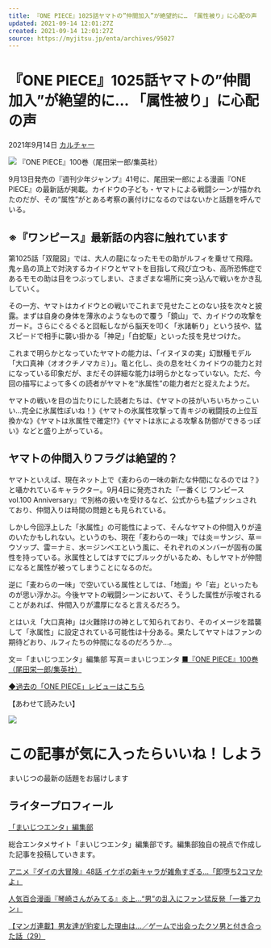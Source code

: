```yaml
---
title: 『ONE PIECE』1025話ヤマトの”仲間加入”が絶望的に… 「属性被り」に心配の声
updated: 2021-09-14 12:01:27Z
created: 2021-09-14 12:01:27Z
source: https://myjitsu.jp/enta/archives/95027
---
```


# 『ONE PIECE』1025話ヤマトの”仲間加入”が絶望的に… 「属性被り」に心配の声

2021年9月14日
[カルチャー](https://myjitsu.jp/enta/archives/category/culture)

![](https://myjitsu.jp/enta/wp-content/uploads/2021/09/210906onepiece100.jpg)
『ONE PIECE』100巻（尾田栄一郎/集英社）

9月13日発売の『週刊少年ジャンプ』41号に、尾田栄一郎による漫画『ONE PIECE』の最新話が掲載。カイドウの子ども・ヤマトによる戦闘シーンが描かれたのだが、その“属性”がとある考察の裏付けになるのではないかと話題を呼んでいる。

## ※『ワンピース』最新話の内容に触れています

第1025話「双龍図」では、大人の龍になったモモの助がルフィを乗せて飛翔。鬼ヶ島の頂上で対決するカイドウとヤマトを目指して飛び立つも、高所恐怖症であるモモの助は目をつぶってしまい、さまざまな場所に突っ込んで戦いをかき乱していく。

その一方、ヤマトはカイドウとの戦いでこれまで見せたことのない技を次々と披露。まずは自身の身体を薄氷のようなもので覆う「鏡山」で、カイドウの攻撃をガード。さらにぐるぐると回転しながら脳天を叩く「氷諸斬り」という技や、猛スピードで相手に襲い掛かる「神足」「白蛇駆」といった技を見せつけた。

これまで明らかとなっていたヤマトの能力は、「イヌイヌの実」幻獣種モデル「大口真神（オオクチノマカミ）」。竜と化し、炎の息を吐くカイドウの能力と対になっている印象だが、まだその詳細な能力は明らかとなっていない。ただ、今回の描写によって多くの読者がヤマトを“氷属性”の能力者だと捉えたようだ。

ヤマトの戦いを目の当たりにした読者たちは、《ヤマトの技がいちいちかっこいい…完全に氷属性ぽいね！》《ヤマトの氷属性攻撃って青キジの戦闘技の上位互換かな》《ヤマトは氷属性で確定!?》《ヤマトは氷による攻撃＆防御ができるっぽい》などと盛り上がっている。

## ヤマトの仲間入りフラグは絶望的？

ヤマトといえば、現在ネット上で《麦わらの一味の新たな仲間になるのでは？》と囁かれているキャラクター。9月4日に発売された『一番くじ ワンピース vol.100 Anniversary』で別格の扱いを受けるなど、公式からも猛プッシュされており、仲間入りは時間の問題とも見られている。

しかし今回浮上した「氷属性」の可能性によって、そんなヤマトの仲間入りが遠のいたかもしれない。というのも、現在「麦わらの一味」では炎＝サンジ、草＝ウソップ、雷＝ナミ、水＝ジンベエという風に、それぞれのメンバーが固有の属性を持っている。氷属性としてはすでにブルックがいるため、もしヤマトが仲間になると属性が被ってしまうことになるのだ。

逆に「麦わらの一味」で空いている属性としては、「地面」や「岩」といったものが思い浮かぶ。今後ヤマトの戦闘シーンにおいて、そうした属性が示唆されることがあれば、仲間入りが濃厚になると言えるだろう。

とはいえ「大口真神」は火難除けの神として知られており、そのイメージを踏襲して「氷属性」に設定されている可能性は十分ある。果たしてヤマトはファンの期待どおり、ルフィたちの仲間になるのだろうか…。

文＝「まいじつエンタ」編集部
写真＝まいじつエンタ
[■『ONE PIECE』100巻（尾田栄一郎/集英社）](https://amzn.to/3n4624L)

[◆過去の「ONE PIECE」レビューはこちら](https://myjitsu.jp/enta/archives/tag/%e3%80%8cone-piece%e3%80%8d%e6%af%8e%e8%a9%b1%e3%83%ac%e3%83%93%e3%83%a5%e3%83%bc)

【あわせて読みたい】

![](https://myjitsu.jp/enta/wp-content/uploads/2021/09/210906onepiece100-219x111.jpg)

# この記事が気に入ったらいいね！しよう

まいじつの最新の話題をお届けします

## ライタープロフィール

[「まいじつエンタ」編集部](https://myjitsu.jp/enta/archives/author/enta_editor)

総合エンタメサイト「まいじつエンタ」編集部です。編集部独自の視点で作成した記事を投稿していきます。

[アニメ『ダイの大冒険』48話 イケボの新キャラが雑魚すぎる…「即堕ち2コマかよ」](https://myjitsu.jp/enta/archives/95039)

[人気百合漫画『琴崎さんがみてる』炎上…“男”の乱入にファン猛反発「一番アカン」](https://myjitsu.jp/enta/archives/94995)

[【マンガ連載】男友達が豹変した理由は…／ゲームで出会ったクソ男と付き合った話（29）](https://myjitsu.jp/enta/archives/94949)
